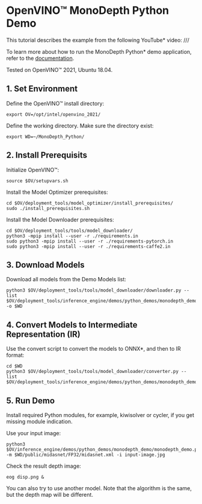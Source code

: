 #  OpenVINO™ MonoDepth Python Demo

This tutorial describes the example from the following YouTube* video:
///

To learn more about how to run the MonoDepth Python* demo application, refer to the [documentation](https://docs.openvinotoolkit.org/latest/omz_demos_monodepth_demo_python.html).

Tested on OpenVINO™ 2021, Ubuntu 18.04.

## 1. Set Environment

Define the OpenVINO™ install directory:
```
export OV=/opt/intel/openvino_2021/
```
Define the working directory. Make sure the directory exist:
```
export WD=~/MonoDepth_Python/
```

## 2. Install Prerequisits

Initialize OpenVINO™:
```
source $OV/setupvars.sh
```

Install the Model Optimizer prerequisites:
```
cd $OV/deployment_tools/model_optimizer/install_prerequisites/
sudo ./install_prerequisites.sh
```

Install the Model Downloader prerequisites:

```
cd $OV/deployment_tools/tools/model_downloader/
python3 -mpip install --user -r ./requirements.in
sudo python3 -mpip install --user -r ./requirements-pytorch.in
sudo python3 -mpip install --user -r ./requirements-caffe2.in
```

## 3. Download Models

Download all models from the Demo Models list:
```
python3 $OV/deployment_tools/tools/model_downloader/downloader.py --list $OV/deployment_tools/inference_engine/demos/python_demos/monodepth_demo/models.lst -o $WD
```

## 4. Convert Models to Intermediate Representation (IR)

Use the convert script to convert the models to ONNX*, and then to IR format:
```
cd $WD
python3 $OV/deployment_tools/tools/model_downloader/converter.py --list $OV/deployment_tools/inference_engine/demos/python_demos/monodepth_demo/models.lst
```

## 5. Run Demo

Install required Python modules, for example, kiwisolver or cycler, if you get missing module indication.

Use your input image:
```
python3 $OV/inference_engine/demos/python_demos/monodepth_demo/monodepth_demo.py -m $WD/public/midasnet/FP32/midasnet.xml -i input-image.jpg
```
Check the result depth image:
```
eog disp.png &
```
You can also try to use another model. Note that the algorithm is the same, but the depth map will be different. 

